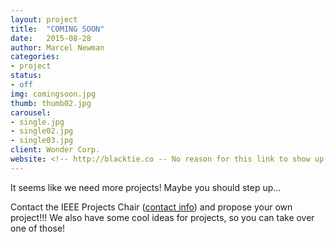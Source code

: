 ```yaml
---
layout: project
title:  "COMING SOON"
date:   2015-08-28
author: Marcel Newman
categories:
- project
status: 
- off
img: comingsoon.jpg
thumb: thumb02.jpg
carousel:
- single.jpg
- single02.jpg
- single03.jpg
client: Wonder Corp.
website: <!-- http://blacktie.co -- No reason for this link to show up -->
---
```

It seems like we need more projects! Maybe you should step up...

Contact the IEEE Projects Chair (<a href="http://ieeeiit.me/about/">contact info</a>) and propose your own project!!! We also have some cool ideas for projects, so you can take over one of those!
